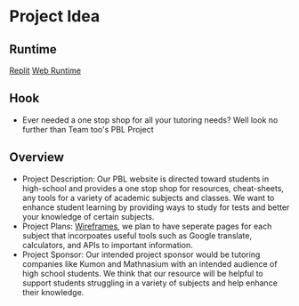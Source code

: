 # Project Idea

## Runtime

[Replit]()
[Web Runtime]()

## Hook 
- Ever needed a one stop shop for all your tutoring needs? Well look no further than Team too's PBL Project

## Overview
- Project Description: Our PBL website is directed toward students in high-school and provides a one stop shop for resources, cheat-sheets, any tools for a variety of academic subjects and classes. We want to enhance student learning by providing ways to study for tests and better your knowledge of certain subjects. 
- Project Plans: [Wireframes](), we plan to have seperate pages for each subject that incorpoates useful tools such as Google translate, calculators, and APIs to important information. 
- Project Sponsor: Our intended project sponsor would be tutoring companies like Kumon and Mathnasium with an intended audience of high school students. We think that our resource will be helpful to support students struggling in a variety of subjects and help enhance their knowledge.

